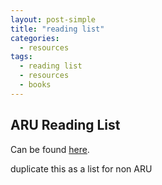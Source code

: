 ```yaml
---
layout: post-simple
title: "reading list"
categories:
  - resources
tags:
  - reading list
  - resources
  - books
---
```


## ARU Reading List
Can be found [here](https://anglia.rl.talis.com/lists/C504AAEC-5E5A-3197-FF92-5450E0183839.html).

duplicate this as a list for non ARU
